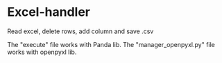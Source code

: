 # Excel-handler
Read excel, delete rows, add column and save .csv

The "execute" file works with Panda lib.
The "manager_openpyxl.py" file works with openpyxl lib. 

